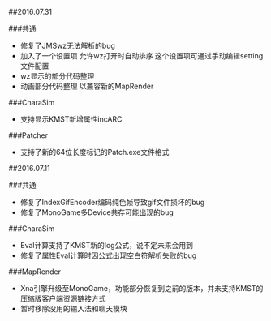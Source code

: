 ﻿##2016.07.31

###共通
- 修复了JMSwz无法解析的bug
- 加入了一个设置项 允许wz打开时自动排序 这个设置项可通过手动编辑setting文件配置
- wz显示的部分代码整理
- 动画部分代码整理 以兼容新的MapRender 

###CharaSim
- 支持显示KMST新增属性incARC

###Patcher
- 支持了新的64位长度标记的Patch.exe文件格式


##2016.07.11

###共通
- 修复了IndexGifEncoder编码纯色帧导致gif文件损坏的bug
- 修复了MonoGame多Device共存可能出现的bug

###CharaSim
- Eval计算支持了KMST新的log公式，说不定未来会用到
- 修复了属性Eval计算时因公式出现空白符解析失败的bug

###MapRender
- Xna引擎升级至MonoGame，功能部分恢复到之前的版本，并未支持KMST的压缩版客户端资源链接方式
- 暂时移除没用的输入法和聊天模块

